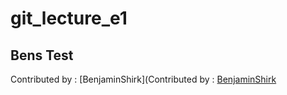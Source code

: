 # git_lecture_e1



Bens Test
---
Contributed by : [BenjaminShirk](Contributed by : [BenjaminShirk](https://github.com/Bank-Builder)
